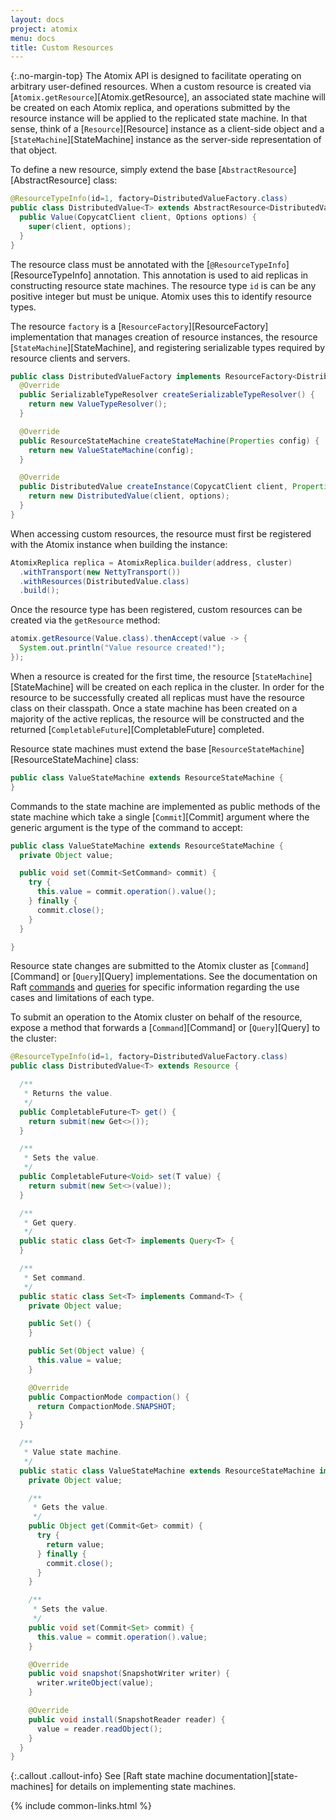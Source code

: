 ```yaml
---
layout: docs
project: atomix
menu: docs
title: Custom Resources
---
```


{:.no-margin-top}
The Atomix API is designed to facilitate operating on arbitrary user-defined resources. When a custom resource is created via [`Atomix.getResource`][Atomix.getResource], an associated state machine will be created on each Atomix replica, and operations submitted by the resource instance will be applied to the replicated state machine. In that sense, think of a [`Resource`][Resource] instance as a client-side object and a [`StateMachine`][StateMachine] instance as the server-side representation of that object.

To define a new resource, simply extend the base [`AbstractResource`][AbstractResource] class:

```java
@ResourceTypeInfo(id=1, factory=DistributedValueFactory.class)
public class DistributedValue<T> extends AbstractResource<DistributedValue<T>> {
  public Value(CopycatClient client, Options options) {
    super(client, options);
  }
}
```

The resource class must be annotated with the [`@ResourceTypeInfo`][ResourceTypeInfo] annotation. This annotation is used to aid replicas in constructing resource state machines. The resource type `id` is can be any positive integer but must be unique. Atomix uses this to identify resource types.

The resource `factory` is a [`ResourceFactory`][ResourceFactory] implementation that manages creation of resource instances, the resource [`StateMachine`][StateMachine], and registering serializable types required by resource clients and servers.

```java
public class DistributedValueFactory implements ResourceFactory<DistributedValue<T>> {
  @Override
  public SerializableTypeResolver createSerializableTypeResolver() {
    return new ValueTypeResolver();
  }

  @Override
  public ResourceStateMachine createStateMachine(Properties config) {
    return new ValueStateMachine(config);
  }

  @Override
  public DistributedValue createInstance(CopycatClient client, Properties options) {
    return new DistributedValue(client, options);
  }
}
```

When accessing custom resources, the resource must first be registered with the Atomix instance when building the instance:

```java
AtomixReplica replica = AtomixReplica.builder(address, cluster)
  .withTransport(new NettyTransport())
  .withResources(DistributedValue.class)
  .build();
```

Once the resource type has been registered, custom resources can be created via the `getResource` method:

```java
atomix.getResource(Value.class).thenAccept(value -> {
  System.out.println("Value resource created!");
});
```

When a resource is created for the first time, the resource [`StateMachine`][StateMachine] will be created on each replica in the cluster. In order for the resource to be successfully created all replicas must have the resource class on their classpath. Once a state machine has been created on a majority of the active replicas, the resource will be constructed and the returned [`CompletableFuture`][CompletableFuture] completed.

Resource state machines must extend the base [`ResourceStateMachine`][ResourceStateMachine] class:

```java
public class ValueStateMachine extends ResourceStateMachine {
}
```

Commands to the state machine are implemented as public methods of the state machine which take a single [`Commit`][Commit] argument where the generic argument is the type of the command to accept:

```java
public class ValueStateMachine extends ResourceStateMachine {
  private Object value;

  public void set(Commit<SetCommand> commit) {
    try {
      this.value = commit.operation().value();
    } finally {
      commit.close();
    }
  }

}
```

Resource state changes are submitted to the Atomix cluster as [`Command`][Command] or [`Query`][Query] implementations. See the documentation on Raft [commands](#commands) and [queries](#queries) for specific information regarding the use cases and limitations of each type.

To submit an operation to the Atomix cluster on behalf of the resource, expose a method that forwards a [`Command`][Command] or [`Query`][Query] to the cluster:

```java
@ResourceTypeInfo(id=1, factory=DistributedValueFactory.class)
public class DistributedValue<T> extends Resource {

  /**
   * Returns the value.
   */
  public CompletableFuture<T> get() {
    return submit(new Get<>());
  }

  /**
   * Sets the value.
   */
  public CompletableFuture<Void> set(T value) {
    return submit(new Set<>(value));
  }

  /**
   * Get query.
   */
  public static class Get<T> implements Query<T> {
  }

  /**
   * Set command.
   */
  public static class Set<T> implements Command<T> {
    private Object value;

    public Set() {
    }

    public Set(Object value) {
      this.value = value;
    }

    @Override
    public CompactionMode compaction() {
      return CompactionMode.SNAPSHOT;
    }
  }

  /**
   * Value state machine.
   */
  public static class ValueStateMachine extends ResourceStateMachine implements Snapshottable {
    private Object value;

    /**
     * Gets the value.
     */
    public Object get(Commit<Get> commit) {
      try {
        return value;
      } finally {
        commit.close();
      }
    }

    /**
     * Sets the value.
     */
    public void set(Commit<Set> commit) {
      this.value = commit.operation().value;
    }

    @Override
    public void snapshot(SnapshotWriter writer) {
      writer.writeObject(value);
    }

    @Override
    public void install(SnapshotReader reader) {
      value = reader.readObject();
    }
  }
}
```

{:.callout .callout-info}
See [Raft state machine documentation][state-machines] for details on implementing state machines.

{% include common-links.html %}
